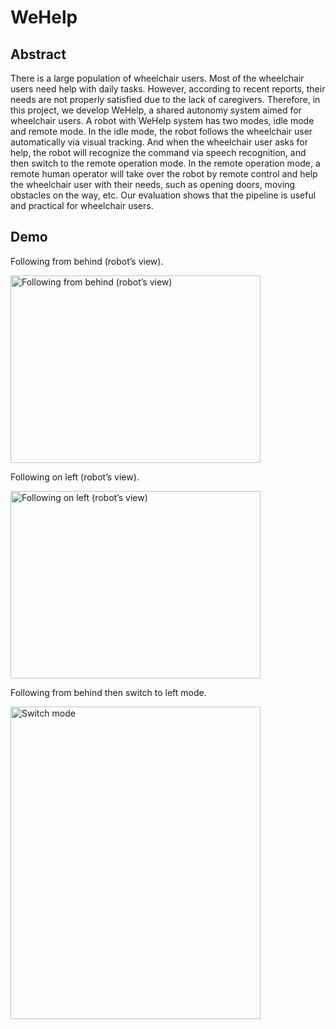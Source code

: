 # WeHelp
## Abstract
There is a large population of wheelchair users. Most of the wheelchair users need help with daily tasks. However, according to recent reports, their needs are not properly satisfied due to the lack of caregivers. Therefore, in this project, we develop WeHelp, a shared autonomy system aimed for wheelchair users. A robot with WeHelp system has two modes, idle mode and remote mode. In the idle mode, the robot follows the wheelchair user automatically via visual tracking. And when the wheelchair user asks for help, the robot will recognize the command via speech recognition, and then switch to the remote operation mode. In the remote operation mode, a remote human operator will take over the robot by remote control and help the wheelchair user with their needs, such as opening doors, moving obstacles on the way, etc. Our evaluation shows that the pipeline is useful and practical for wheelchair users.

## Demo

Following from behind (robot’s view).  
  
<img src="demo/track_2.gif" width="400" height="300" alt="Following from behind (robot’s view)"/>  
  
Following on left (robot’s view). 
  
<img src="demo/track_3.gif" width="400" height="300" alt="Following on left (robot’s view)"/>  
  
Following from behind then switch to left mode. 
  
<img src="demo/track_1.gif" width="400" height="500" alt="Switch mode"/>  
  
